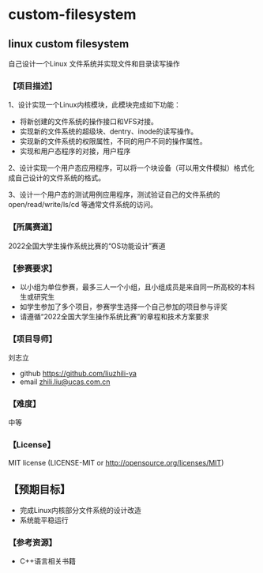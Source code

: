 # custom-filesystem

## linux custom filesystem
自己设计一个Linux 文件系统并实现文件和目录读写操作

### 【项目描述】
1、设计实现一个Linux内核模块，此模块完成如下功能：
  - 将新创建的文件系统的操作接口和VFS对接。
  - 实现新的文件系统的超级块、dentry、inode的读写操作。
  - 实现新的文件系统的权限属性，不同的用户不同的操作属性。
  - 实现和用户态程序的对接，用户程序

2、设计实现一个用户态应用程序，可以将一个块设备（可以用文件模拟）格式化成自己设计的文件系统的格式。

3、设计一个用户态的测试用例应用程序，测试验证自己的文件系统的open/read/write/ls/cd 等通常文件系统的访问。

### 【所属赛道】
2022全国大学生操作系统比赛的“OS功能设计”赛道

### 【参赛要求】
- 以小组为单位参赛，最多三人一个小组，且小组成员是来自同一所高校的本科生或研究生
- 如学生参加了多个项目，参赛学生选择一个自己参加的项目参与评奖
- 请遵循“2022全国大学生操作系统比赛”的章程和技术方案要求

### 【项目导师】
刘志立
- github https://github.com/liuzhili-ya
- email zhili.liu@ucas.com.cn

### 【难度】
中等

### 【License】
MIT license (LICENSE-MIT or http://opensource.org/licenses/MIT)  

## 【预期目标】
- 完成Linux内核部分文件系统的设计改造
- 系统能平稳运行

### 【参考资源】
- C++语言相关书籍
